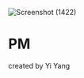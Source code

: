 ![Screenshot (1422)](https://github.com/yiyanglaw/PM/assets/103878931/0acaa1bf-fb46-415c-b9bd-76ae96a66335)
# PM
created by Yi Yang




